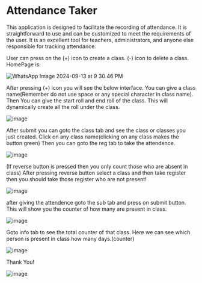 # Attendance Taker 

This application is designed to facilitate the recording of attendance. It is straightforward to use and can be customized to meet the requirements of the user. It is an excellent tool for teachers, administrators, and anyone else responsible for tracking attendance.


User can press on the (+) icon to create a class. (-) icon to delete a class.
HomePage is:

![WhatsApp Image 2024-09-13 at 9 30 46 PM](https://github.com/user-attachments/assets/bbdbd542-6c0a-4836-b041-1a00231f3835)

After pressing (+) icon you will see the below interface. You can give a class name(Remember do not use space or any special character in class name). Then You can give the start roll and end roll of the class. This will dynamically create all the roll under the class.

![image](https://github.com/user-attachments/assets/32c2beec-3f03-40d2-97c1-d121feb1dfe3)

After submit you can goto the class tab and see the class or classes you just created. Click on any class name(clicking on any class makes the button green)
Then you can goto the reg tab to take the attendence.

![image](https://github.com/user-attachments/assets/7b00d87a-7b1f-4ed3-8392-138c112c3b34)

(If reverse button is pressed then you only count those who are absent in class) After pressing reverse button select a class and then take register then you should take those register who are not present!


![image](https://github.com/user-attachments/assets/38a7b005-facd-4025-8106-a2b7ed03cc5a)


after giving the attendence goto the sub tab and press on submit button. This will show you the counter of how many are present in class. 


![image](https://github.com/user-attachments/assets/360a8ceb-8346-4910-ac8f-0c206e4f3af1)

Goto info tab to see the total counter of that class. Here we can see which person is present in class how many days.(counter)


![image](https://github.com/user-attachments/assets/47109161-d022-485b-8fc3-c4a5daafec87)


Thank You!


![image](https://github.com/user-attachments/assets/43b27f50-76c8-4f1b-8704-08e73a4574e1)


